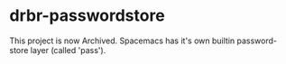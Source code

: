 # drbr-passwordstore

This project is now Archived.  Spacemacs has it's own builtin password-store layer (called 'pass').

